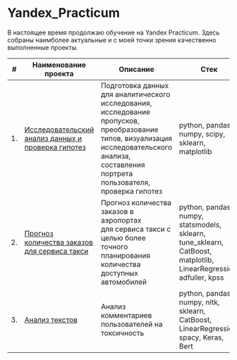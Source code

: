 # Yandex_Practicum


В настоящее время продолжаю обучение на Yandex Practicum. Здесь собраны наимболее актуальные и с моей точки зрения качественно выполненные проекты.

| #    | Наименование проекта                | Описание                                                     | Стек                                                         |
| ---- | ------------------------------------------------------------ | ------------------------------------------------------------ | ------------------------------------------------------------ |
| 1.   | [Исследовательский анализ данных и проверка гипотез](https://github.com/malonosov/Yandex_Practicum/tree/main/EDA_hypothesis) | Подготовка данных для аналитического исследования, <br/>исследование пропусков, <br/>преобразование типов, визуализация исследовательского анализа, <br/> составления портрета пользователя, <br/> проверка гипотез | python, pandas, numpy, scipy, sklearn, matplotlib       |
| 2.   | [Прогноз количества заказов для сервиса такси](https://github.com/malonosov/Yandex_Practicum/tree/main/Time_rows) | Прогноз количества заказов в аэропортах <br/>для сервиса такси с целью более точного планирования количества доступных <br/>автомобилей | python, pandas, numpy, statsmodels, sklearn, tune_sklearn, CatBoost, matplotlib, LinearRegression, adfuller, kpss |
| 3.   | [Анализ текстов](https://github.com/malonosov/Yandex_Practicum/tree/main/Text_ML) | Анализ комментариев пользователей на токсичность             | python, pandas, numpy, nltk, sklearn, CatBoost, LinearRegression, spacy, Keras, Bert |
